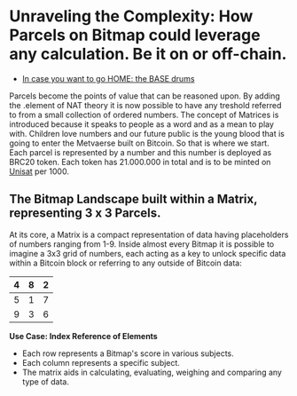 
# Unraveling the Complexity: How Parcels on Bitmap could leverage any calculation. Be it on or off-chain.

- [In case you want to go HOME: the BASE drums](../README.md)

Parcels become the points of value that can be reasoned upon. By adding the .element of NAT theory it is now possible to have any treshold referred to from a small collection of ordered numbers. The concept of Matrices is introduced because it speaks to people as a word and as a mean to play with. Children love numbers and our future public is the young blood that is going to enter the Metvaerse built on Bitcoin. So that is where we start. Each parcel is represented by a number and this number is deployed as BRC20 token. Each token has 21.000.000 in total and is to be minted on  [Unisat](https://unisat.io) per 1000.

## The Bitmap Landscape built within a Matrix, representing 3 x 3 Parcels.

At its core, a Matrix is a compact representation of data having placeholders of numbers ranging from 1-9. Inside almost every Bitmap it is possible to imagine a 3x3 grid of numbers, each acting as a key to unlock specific data within a Bitcoin block or referring to any outside of Bitcoin data:

| 4 | 8 | 2 |
|---|---|---|
| 5 | 1 | 7 |
| 9 | 3 | 6 |

**Use Case: Index Reference of Elements**
- Each row represents a Bitmap's score in various subjects.
- Each column represents a specific subject.
- The matrix aids in calculating, evaluating, weighing and comparing any type of data.


